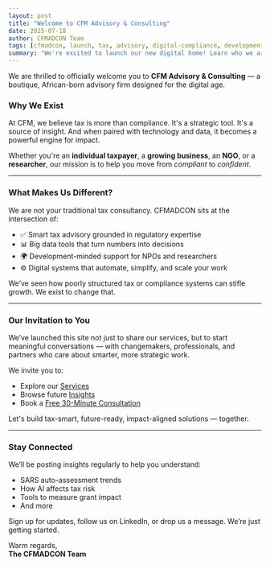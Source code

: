 ```yaml
---
layout: post
title: "Welcome to CFM Advisory & Consulting"
date: 2025-07-18
author: CFMADCON Team
tags: [cfmadcon, launch, tax, advisory, digital-compliance, development, africa]
summary: "We're excited to launch our new digital home! Learn who we are, what we stand for, and how we can help you thrive in a data-driven world."
---
```


We are thrilled to officially welcome you to **CFM Advisory & Consulting** — a boutique, African-born advisory firm designed for the digital age.

### Why We Exist

At CFM, we believe tax is more than compliance. It's a strategic tool. It's a source of insight. And when paired with technology and data, it becomes a powerful engine for impact.

Whether you're an **individual taxpayer**, a **growing business**, an **NGO**, or a **researcher**, our mission is to help you move from *compliant* to *confident*.

---

### What Makes Us Different?

We are not your traditional tax consultancy. CFMADCON sits at the intersection of:

- ✅ Smart tax advisory grounded in regulatory expertise  
- 📊 Big data tools that turn numbers into decisions  
- 🌍 Development-minded support for NPOs and researchers  
- ⚙️ Digital systems that automate, simplify, and scale your work

We’ve seen how poorly structured tax or compliance systems can stifle growth. We exist to change that.

---

### Our Invitation to You

We’ve launched this site not just to share our services, but to start meaningful conversations — with changemakers, professionals, and partners who care about smarter, more strategic work.

We invite you to:

- Explore our [Services](/services)
- Browse future [Insights](/insights)
- Book a [Free 30-Minute Consultation](/contact)

Let's build tax-smart, future-ready, impact-aligned solutions — together.

---

### Stay Connected

We’ll be posting insights regularly to help you understand:
- SARS auto-assessment trends
- How AI affects tax risk
- Tools to measure grant impact
- And more

Sign up for updates, follow us on LinkedIn, or drop us a message. We’re just getting started.

Warm regards,  
**The CFMADCON Team**
